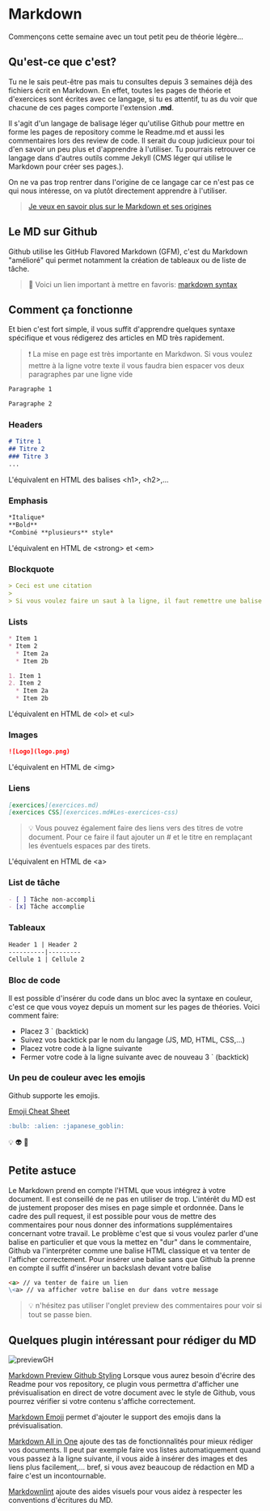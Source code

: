 # Markdown

Commençons cette semaine avec un tout petit peu de théorie légère...

## Qu'est-ce que c'est?

Tu ne le sais peut-être pas mais tu consultes depuis 3 semaines déjà des fichiers écrit en Markdown. En effet, toutes les pages de théorie et d'exercices sont écrites avec ce langage, si tu es attentif, tu as du voir que chacune de ces pages comporte l'extension **.md**.

Il s'agit d'un langage de balisage léger qu'utilise Github pour mettre en forme les pages de repository comme le Readme.md et aussi les commentaires lors des review de code. Il serait du coup judicieux pour toi d'en savoir un peu plus et d'apprendre à l'utiliser. Tu pourrais retrouver ce langage dans d'autres outils comme Jekyll (CMS léger qui utilise le Markdown pour créer ses pages.).

On ne va pas trop rentrer dans l'origine de ce langage car ce n'est pas ce qui nous intéresse, on va plutôt directement apprendre à l'utiliser.

> [Je veux en savoir plus sur le Markdown et ses origines](https://en.wikipedia.org/wiki/Markdown)

## Le MD sur Github

Github utilise les GitHub Flavored Markdown (GFM), c'est du Markdown "amélioré" qui permet notamment la création de tableaux ou de liste de tâche. 

> :link: Voici un lien important à mettre en favoris: [markdown syntax](https://guides.github.com/pdfs/markdown-cheatsheet-online.pdf)

## Comment ça fonctionne

Et bien c'est fort simple, il vous suffit d'apprendre quelques syntaxe spécifique et vous rédigerez des articles en MD très rapidement.

> :heavy_exclamation_mark: La mise en page est très importante en Markdwon. Si vous voulez mettre à la ligne votre texte il vous faudra bien espacer vos deux paragraphes par une ligne vide

```md
Paragraphe 1

Paragraphe 2
```

### 

### Headers

```md
# Titre 1
## Titre 2
### Titre 3
...
```

L'équivalent en HTML des balises \<h1>, \<h2>,...

### Emphasis

```md
*Italique*
**Bold**
*Combiné **plusieurs** style*
```

L'équivalent en HTML de \<strong> et \<em>

### Blockquote

```md
> Ceci est une citation
>
> Si vous voulez faire un saut à la ligne, il faut remettre une balise vide
```

### Lists

```md
* Item 1
* Item 2
  * Item 2a
  * Item 2b

1. Item 1
2. Item 2
  * Item 2a
  * Item 2b
```

L'équivalent en HTML de \<ol> et \<ul>

### Images

```md
![Logo](logo.png)
```

L'équivalent en HTML de \<img>

### Liens

```md
[exercices](exercices.md)
[exercices CSS](exercices.md#Les-exercices-css)
```

> :bulb: Vous pouvez également faire des liens vers des titres de votre document. Pour ce faire il faut ajouter un # et le titre en remplaçant les éventuels espaces par des tirets.

L'équivalent en HTML de \<a>

### List de tâche

```md
- [ ] Tâche non-accompli
- [x] Tâche accomplie
```

### Tableaux

```md
Header 1 | Header 2
----------|---------
Cellule 1 | Cellule 2
```

### Bloc de code

Il est possible d'insérer du code dans un bloc avec la syntaxe en couleur, c'est ce que vous voyez depuis un moment sur les pages de théories. Voici comment faire:

- Placez 3 ` (backtick)
- Suivez vos backtick par le nom du langage (JS, MD, HTML, CSS,...)
- Placez votre code à la ligne suivante
- Fermer votre code à la ligne suivante avec de nouveau 3 ` (backtick)

### Un peu de couleur avec les emojis

Github supporte les emojis.

[Emoji Cheat Sheet](http://www.emoji-cheat-sheet.com)

```md
:bulb: :alien: :japanese_goblin:
```

:bulb: :alien: :japanese_goblin:


## Petite astuce

Le Markdown prend en compte l'HTML que vous intégrez à votre document. Il est conseillé de ne pas en utiliser de trop. L'intérêt du MD est de justement proposer des mises en page simple et ordonnée. Dans le cadre des pull request, il est possible pour vous de mettre des commentaires pour nous donner des informations supplémentaires concernant votre travail. Le problème c'est que si vous voulez parler d'une balise en particulier et que vous la mettez en "dur" dans le commentaire, Github va  l'interpréter comme une balise HTML classique et va tenter de l'afficher correctement. Pour insérer une balise sans que Github la prenne en compte il suffit d'insérer un backslash devant votre balise

```md
<a> // va tenter de faire un lien
\<a> // va afficher votre balise en dur dans votre message
```

> :bulb: n'hésitez pas utiliser l'onglet preview des commentaires pour voir si tout se passe bien.

## Quelques plugin intéressant pour rédiger du MD

![previewGH](Images/preview_md.gif)

[Markdown Preview Github Styling](https://marketplace.visualstudio.com/items?itemName=bierner.markdown-preview-github-styles)
Lorsque vous aurez besoin d'écrire des Readme pour vos repository, ce plugin vous permettra d'afficher une prévisualisation en direct de votre document avec le style de Github, vous pourrez vérifier si votre contenu s'affiche correctement.

[Markdown Emoji](https://marketplace.visualstudio.com/items?itemName=bierner.markdown-emoji) permet d'ajouter le support des emojis dans la prévisualisation.

[Markdown All in One](https://marketplace.visualstudio.com/items?itemName=yzhang.markdown-all-in-one) ajoute des tas de fonctionnalités pour mieux rédiger vos documents. Il peut par exemple faire vos listes automatiquement quand vous passez à la ligne suivante, il vous aide à insérer des images et des liens plus facilement,... bref, si vous avez beaucoup de rédaction en MD a faire c'est un incontournable.

[Markdownlint](https://marketplace.visualstudio.com/items?itemName=DavidAnson.vscode-markdownlint) ajoute des aides visuels pour vous aidez à respecter les conventions d'écritures du MD.